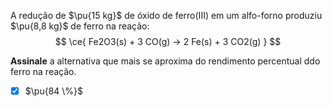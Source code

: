A redução de $\pu{15 kg}$ de óxido de ferro(III) em um alfo-forno produziu $\pu{8,8 kg}$ de ferro na reação:
$$
    \ce{ Fe2O3(s) + 3 CO(g) -> 2 Fe(s) + 3 CO2(g) }
$$

**Assinale** a alternativa que mais se aproxima do rendimento percentual ddo ferro na reação.

- [x] $\pu{84 \%}$
